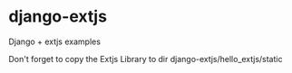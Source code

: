 django-extjs
============

Django + extjs examples 

Don't forget to copy the Extjs Library to dir django-extjs/hello_extjs/static
